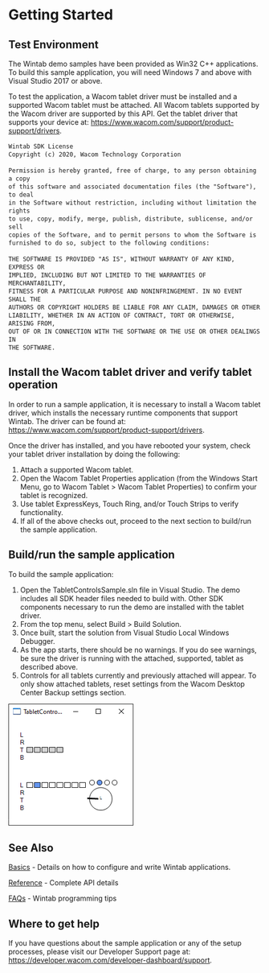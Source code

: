 # Getting Started 

## Test Environment
The Wintab demo samples have been provided as Win32 C++ applications. To build this sample application, you will need Windows 7 and above with Visual Studio 2017 or above.

To test the application, a Wacom tablet driver must be installed and a supported Wacom tablet must be attached. All Wacom tablets supported by the Wacom driver are supported by this API. Get the tablet driver that supports your device at: https://www.wacom.com/support/product-support/drivers.
```
Wintab SDK License
Copyright (c) 2020, Wacom Technology Corporation
 
Permission is hereby granted, free of charge, to any person obtaining a copy
of this software and associated documentation files (the "Software"), to deal
in the Software without restriction, including without limitation the rights
to use, copy, modify, merge, publish, distribute, sublicense, and/or sell
copies of the Software, and to permit persons to whom the Software is
furnished to do so, subject to the following conditions:
 
THE SOFTWARE IS PROVIDED "AS IS", WITHOUT WARRANTY OF ANY KIND, EXPRESS OR
IMPLIED, INCLUDING BUT NOT LIMITED TO THE WARRANTIES OF MERCHANTABILITY,
FITNESS FOR A PARTICULAR PURPOSE AND NONINFRINGEMENT. IN NO EVENT SHALL THE
AUTHORS OR COPYRIGHT HOLDERS BE LIABLE FOR ANY CLAIM, DAMAGES OR OTHER
LIABILITY, WHETHER IN AN ACTION OF CONTRACT, TORT OR OTHERWISE, ARISING FROM,
OUT OF OR IN CONNECTION WITH THE SOFTWARE OR THE USE OR OTHER DEALINGS IN
THE SOFTWARE.
```

## Install the Wacom tablet driver and verify tablet operation
In order to run a sample application, it is necessary to install a Wacom tablet driver, which installs the necessary runtime components that support Wintab. The driver can be found at: https://www.wacom.com/support/product-support/drivers.

Once the driver has installed, and you have rebooted your system, check your tablet driver installation by doing the following:

1. Attach a supported Wacom tablet.
1. Open the Wacom Tablet Properties application (from the Windows Start Menu, go to Wacom Tablet > Wacom Tablet Properties) to confirm your tablet is recognized.
1. Use tablet ExpressKeys, Touch Ring, and/or Touch Strips to verify functionality.
1. If all of the above checks out, proceed to the next section to build/run the sample application.


## Build/run the sample application
To build the sample application:

1. Open the TabletControlsSample.sln file in Visual Studio. The demo includes all SDK header files needed to build with. Other SDK components necessary to run the demo are installed with the tablet driver.
2. From the top menu, select Build > Build Solution.
3. Once built, start the solution from Visual Studio Local Windows Debugger.
4. As the app starts, there should be no warnings. If you do see warnings, be sure the driver is running with the attached, supported, tablet as described above.
5. Controls for all tablets currently and previously attached will appear. To only show attached tablets, reset settings from the Wacom Desktop Center Backup settings section.  


![Tablet controls](./Media/sc-gs-tabletcontrols.png)

## See Also
[Basics](https://developer-docs.wacom.com/wacom-device-api/docs/wintab-basics) - Details on how to configure and write Wintab applications.  

[Reference](https://developer-docs.wacom.com/wacom-device-api/docs/wintab-reference) - Complete API details 

[FAQs](https://developer-docs.wacom.com/wacom-device-api/docs/wintab-faqs) - Wintab programming tips  

## Where to get help
If you have questions about the sample application or any of the setup processes, please visit our Developer Support page at: https://developer.wacom.com/developer-dashboard/support.

